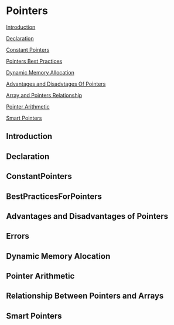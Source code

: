 <!-- general explanation of the pointers should be in the foloowing formats
1. Introduction
2. Pointer declaration
  - Advantages and disantages of pointers
  - the indirection operator
  - the address operator
  - Diagramatic representation of pointers
3. Constant pointers
   - Data constant
   - pointer constant
   - bOth pointer and data are constant
4. Passing pointers to a function
5.Dynamic memory allocation
6. New
7. Delete
8. Pointers and arrays
9. array Of pointers
8.
-->

# Pointers

[Introduction](#introduction)

[Declaration](#declaration)

[Constant Pointers](#constantpointers)

[Pointers Best Practices](#bestpracticesforpointers)

[Dynamic Memory Allocation](#dynamic-memory-alocation)

[Advantages and Disadvtages Of Pointers](#advantages-and-disadvantages-of-pointers)

[Array and Pointers Relationship](#relationship-between-pointers-and-arrays)

[Pointer Arithmetic](#pointer-arithmetic)

[Smart Pointers](#smart-pointers)

## Introduction

## Declaration

## ConstantPointers

## BestPracticesForPointers

## Advantages and Disadvantages of Pointers

## Errors

## Dynamic Memory Alocation

## Pointer Arithmetic

## Relationship Between Pointers and Arrays

## Smart Pointers
